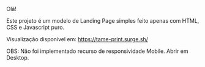 Olá!

Este projeto é um modelo de Landing Page simples feito apenas com HTML, CSS e Javascript puro.

Visualização disponível em: https://tame-print.surge.sh/

OBS: Não foi implementado recurso de responsividade Mobile. Abrir em Desktop.
